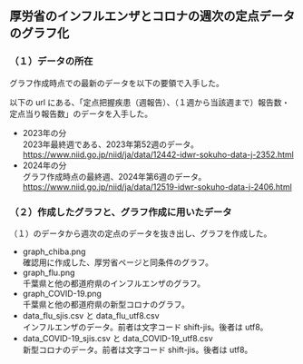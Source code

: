 ## 厚労省のインフルエンザとコロナの週次の定点データのグラフ化

### （１）データの所在
グラフ作成時点での最新のデータを以下の要領で入手した。<br>

以下の url にある、「定点把握疾患（週報告）、（１週から当該週まで）報告数・定点当り報告数」のデータを入手した。
- 2023年の分<br>
2023年最終週である、2023年第52週のデータ。<br>
https://www.niid.go.jp/niid/ja/data/12442-idwr-sokuho-data-j-2352.html
- 2024年の分<br>
グラフ作成時点の最終週、2024年第6週のデータ。<br>
https://www.niid.go.jp/niid/ja/data/12519-idwr-sokuho-data-j-2406.html

### （２）作成したグラフと、グラフ作成に用いたデータ
（１）のデータから週次の定点のデータを抜き出し、グラフを作成した。

- graph_chiba.png<br>
確認用に作成した、厚労省ページと同条件のグラフ。
- graph_flu.png<br>
千葉県と他の都道府県のインフルエンザのグラフ。
- graph_COVID-19.png<br>
千葉県と他の都道府県の新型コロナのグラフ。
- data_flu_sjis.csv と data_flu_utf8.csv<br>
インフルエンザのデータ。前者は文字コード shift-jis。後者は utf8。
- data_COVID-19_sjis.csv と data_COVID-19_utf8.csv<br>
新型コロナのデータ。前者は文字コード shift-jis。後者は utf8。

